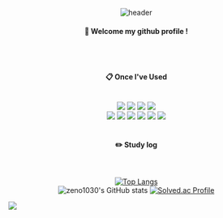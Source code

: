 <div align="center"> 

![header](https://capsule-render.vercel.app/api?type=waving&color=6699FF&height=150&section=header&text=ZENO&fontColor=ffffff&fontSize=70&animation=twinkle&fontAlignY=35&desc=%20&descAlignY=62&descAlign=62)
  
####  :wave: Welcome my github profile !


 <br/>
 <br/>
  
####  :clipboard: Once I've Used 


 <br/>
  
<img src="https://img.shields.io/badge/springboot-6DB33F?style=for-the-badge&logo=springboot&logoColor=white">
<img src="https://img.shields.io/badge/Kotlin-E34F26?style=for-the-badge&logo=Kotlin&logoColor=white">
<img src="https://img.shields.io/badge/aws-232F3E.svg?style=for-the-badge&logo=amazonaws&logoColor=white">
<img src="https://img.shields.io/badge/Python-1572B6?style=for-the-badge&logo=Python&logoColor=white"> <br>
<img src="https://img.shields.io/badge/MySQL-4479A1?style=for-the-badge&logo=MySQL&logoColor=white">
<img src="https://img.shields.io/badge/mongodb-47A248?style=for-the-badge&logo=mongodb&logoColor=white">
<img src="https://img.shields.io/badge/TensorFlow-FF6F00?style=for-the-badge&logo=TensorFlow&logoColor=white">
<img src="https://img.shields.io/badge/PyTorch-EE4C2C?style=for-the-badge&logo=PyTorch&logoColor=white">
<img src="https://img.shields.io/badge/github-181717?style=for-the-badge&logo=github&logoColor=white">
<img src="https://img.shields.io/badge/VSCode-007ACC?style=for-the-badge&logo=VisualStudioCode&logoColor=white">
 
   <br/>
   <br/>
 
#### :pencil2: Study log
 
  <br/>
  
[![Top Langs](https://github-readme-stats.vercel.app/api/top-langs/?username=zeno1030&layout=compact)](https://github.com/anuraghazra/github-readme-stats)<br>
![zeno1030's GitHub stats](https://github-readme-stats.vercel.app/api?username=zeno1030&show_icons=true&theme=transparent)
[![Solved.ac Profile](http://mazassumnida.wtf/api/generate_badge?boj=zeno1030)](https://solved.ac/zeno1030)
  

</div>

![](./profile-3d-contrib/profile-south-season-animate.svg)

